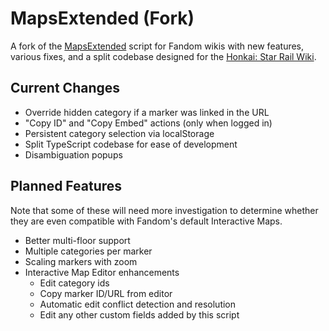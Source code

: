 # MapsExtended (Fork)
A fork of the [MapsExtended](https://dev.fandom.com/wiki/MapsExtended) script for Fandom wikis with new features, various fixes, and a split codebase designed for the [Honkai: Star Rail Wiki](https://honkai-star-rail.fandom.com/).

## Current Changes
* Override hidden category if a marker was linked in the URL
* "Copy ID" and "Copy Embed" actions (only when logged in)
* Persistent category selection via localStorage
* Split TypeScript codebase for ease of development
* Disambiguation popups

## Planned Features
Note that some of these will need more investigation to determine whether they are even compatible with Fandom's default Interactive Maps.
* Better multi-floor support
* Multiple categories per marker
* Scaling markers with zoom
* Interactive Map Editor enhancements
	* Edit category ids
	* Copy marker ID/URL from editor
	* Automatic edit conflict detection and resolution
	* Edit any other custom fields added by this script